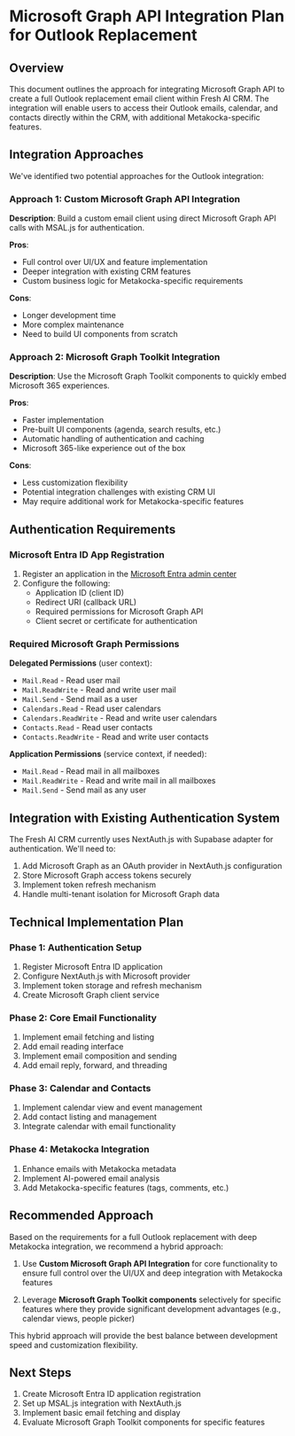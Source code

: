 # Microsoft Graph API Integration Plan for Outlook Replacement

## Overview

This document outlines the approach for integrating Microsoft Graph API to create a full Outlook replacement email client within Fresh AI CRM. The integration will enable users to access their Outlook emails, calendar, and contacts directly within the CRM, with additional Metakocka-specific features.

## Integration Approaches

We've identified two potential approaches for the Outlook integration:

### Approach 1: Custom Microsoft Graph API Integration

**Description**: Build a custom email client using direct Microsoft Graph API calls with MSAL.js for authentication.

**Pros**:
- Full control over UI/UX and feature implementation
- Deeper integration with existing CRM features
- Custom business logic for Metakocka-specific requirements

**Cons**:
- Longer development time
- More complex maintenance
- Need to build UI components from scratch

### Approach 2: Microsoft Graph Toolkit Integration

**Description**: Use the Microsoft Graph Toolkit components to quickly embed Microsoft 365 experiences.

**Pros**:
- Faster implementation
- Pre-built UI components (agenda, search results, etc.)
- Automatic handling of authentication and caching
- Microsoft 365-like experience out of the box

**Cons**:
- Less customization flexibility
- Potential integration challenges with existing CRM UI
- May require additional work for Metakocka-specific features

## Authentication Requirements

### Microsoft Entra ID App Registration

1. Register an application in the [Microsoft Entra admin center](https://entra.microsoft.com/)
2. Configure the following:
   - Application ID (client ID)
   - Redirect URI (callback URL)
   - Required permissions for Microsoft Graph API
   - Client secret or certificate for authentication

### Required Microsoft Graph Permissions

**Delegated Permissions** (user context):
- `Mail.Read` - Read user mail
- `Mail.ReadWrite` - Read and write user mail
- `Mail.Send` - Send mail as a user
- `Calendars.Read` - Read user calendars
- `Calendars.ReadWrite` - Read and write user calendars
- `Contacts.Read` - Read user contacts
- `Contacts.ReadWrite` - Read and write user contacts

**Application Permissions** (service context, if needed):
- `Mail.Read` - Read mail in all mailboxes
- `Mail.ReadWrite` - Read and write mail in all mailboxes
- `Mail.Send` - Send mail as any user

## Integration with Existing Authentication System

The Fresh AI CRM currently uses NextAuth.js with Supabase adapter for authentication. We'll need to:

1. Add Microsoft Graph as an OAuth provider in NextAuth.js configuration
2. Store Microsoft Graph access tokens securely
3. Implement token refresh mechanism
4. Handle multi-tenant isolation for Microsoft Graph data

## Technical Implementation Plan

### Phase 1: Authentication Setup

1. Register Microsoft Entra ID application
2. Configure NextAuth.js with Microsoft provider
3. Implement token storage and refresh mechanism
4. Create Microsoft Graph client service

### Phase 2: Core Email Functionality

1. Implement email fetching and listing
2. Add email reading interface
3. Implement email composition and sending
4. Add email reply, forward, and threading

### Phase 3: Calendar and Contacts

1. Implement calendar view and event management
2. Add contact listing and management
3. Integrate calendar with email functionality

### Phase 4: Metakocka Integration

1. Enhance emails with Metakocka metadata
2. Implement AI-powered email analysis
3. Add Metakocka-specific features (tags, comments, etc.)

## Recommended Approach

Based on the requirements for a full Outlook replacement with deep Metakocka integration, we recommend a hybrid approach:

1. Use **Custom Microsoft Graph API Integration** for core functionality to ensure full control over the UI/UX and deep integration with Metakocka features

2. Leverage **Microsoft Graph Toolkit components** selectively for specific features where they provide significant development advantages (e.g., calendar views, people picker)

This hybrid approach will provide the best balance between development speed and customization flexibility.

## Next Steps

1. Create Microsoft Entra ID application registration
2. Set up MSAL.js integration with NextAuth.js
3. Implement basic email fetching and display
4. Evaluate Microsoft Graph Toolkit components for specific features
